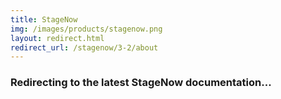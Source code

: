 ```yaml
---
title: StageNow
img: /images/products/stagenow.png
layout: redirect.html
redirect_url: /stagenow/3-2/about
---
```


### Redirecting to the latest StageNow documentation...
